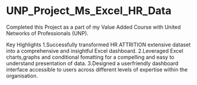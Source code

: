 # UNP_Project_Ms_Excel_HR_Data

Completed this Project as a part of my Value Added Course with United Networks of Professionals (UNP).

Key Highlights
1.Successfully transformed HR ATTRITION extensive dataset into a comprehensive and insightful Excel dashboard.
2.Leveraged Excel charts,graphs and conditional fomatting for a compelling and easy to understand presentation of data.
3.Designed a userfriendly dashboard interface accessible to users across different levels of expertise within the organisation.
